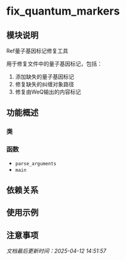 # fix_quantum_markers

## 模块说明
Ref量子基因标记修复工具

用于修复文件中的量子基因标记，包括：
1. 添加缺失的量子基因标记
2. 修复缺失的纠缠对象路径
3. 修复由WeQ输出的内容标记

## 功能概述

### 类


### 函数

- `parse_arguments`
- `main`

## 依赖关系

## 使用示例

## 注意事项

*文档最后更新时间：2025-04-12 14:51:57*